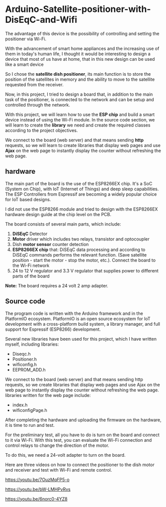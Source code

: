# Arduino-Satellite-positioner-with-DisEqC-and-Wifi
The advantage of this device is the possibility of controlling and setting the positioner via Wi-Fi.

With the advancement of smart home appliances and the increasing use of them in today's human life, I thought it would be interesting to design a device that most of us have at home, that in this new design can be used like a smart device

So I chose the **satellite dish positioner**, its main function is to store the position of the satellites in memory and the ability to move to the satellite requested from the receiver.

Now, in this project, I tried to design a board that, in addition to the main task of the positioner, is connected to the network and can be setup and controlled through the network.

 

With this project, we will learn how to use the **ESP chip** and build a smart device instead of using the Wi-Fi module. In the source code section, we will learn to create the **library** we need and create the required classes according to the project objectives.

We connect to the board (web server) and that means sending **http** requests, so we will learn to create libraries that display web pages and use **Ajax** on the web page to instantly display the counter without refreshing the web page.

## hardware
The main part of the board is the use of the ESP8266EX chip. It's a SoC (System on Chip), with IoT (Internet of Things) and deep sleep capabilities. The ESP Controllers from Espressif are becoming a widely popular choice for IoT based designs.

I did not use the ESP8266 module and tried to design with the ESP8266EX hardware design guide at the chip level on the PCB.

The board consists of several main parts, which include:
1. **DiSEqC** Detector
2. **Motor** driver which includes two relays, transistor and optocoupler
3. Dish **motor sensor** counter detection
4. **ESP8266EX chip** that: DiSEqC data processing and according to DiSEqC commands performs the relevant function. (Save satellite position - start the motor - stop the motor, etc.). Connect the board to the Wi-Fi network
5. 24 to 12 V regulator and 3.3 V regulator that supplies power to different parts of the board

**Note:** The board requires a 24 volt 2 amp adapter.

## Source code
The program code is written with the Arduino framework and in the PlatformIO ecosystem. PlatformIO is an open source ecosystem for IoT development with a cross-platform build system, a library manager, and full support for Espressif (ESP8266) development.

 Several new libraries have been used for this project, which I have written myself, including libraries:
- Diseqc.h
- Positioner.h
- wificonfig.h
- EEPROM_ADD.h

We connect to the board (web server) and that means sending http requests, so we create libraries that display web pages and use Ajax on the web page to instantly display the counter without refreshing the web page. libraries written for the web page include:
- index.h
- wificonfigPage.h

After completing the hardware and uploading the firmware on the hardware, it is time to run and test.

For the preliminary test, all you have to do is turn on the board and connect to it via Wi-Fi. With this test, you can evaluate the Wi-Fi connection and control relays to change the direction of the motor.

To do this, we need a 24-volt adapter to turn on the board.

Here are three videos on how to connect the positioner to the dish motor and receiver and test with Wi-Fi and remote control.

https://youtu.be/7OuzMqFP5-o

https://youtu.be/bW-LMHPvRvs

https://youtu.be/6norc0-4YZ8

